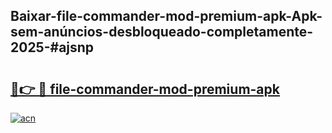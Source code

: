 ## Baixar-file-commander-mod-premium-apk-Apk-sem-anúncios-desbloqueado-completamente-2025-#ajsnp

# <h2><a href="https://ainizakaria.my?title=file-commander-mod-premium-apk&ref=20M">🔗👉 🔴 file-commander-mod-premium-apk</a></h2>

[![acn](https://github.com/user-attachments/assets/0f9c940e-d8b0-45ae-aac7-cd30a18b3e1c)](https://ainizakaria.my?title=file-commander-mod-premium-apk&ref=20M)

